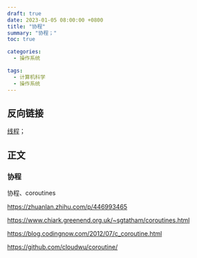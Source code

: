 ```yaml
---
draft: true
date: 2023-01-05 08:00:00 +0800
title: "协程"
summary: "协程；"
toc: true

categories:
  - 操作系统

tags:
  - 计算机科学
  - 操作系统
---
```


## 反向链接

[线程](/计算机/operating-system/线程)；

## 正文

### 协程

协程、coroutines

https://zhuanlan.zhihu.com/p/446993465

https://www.chiark.greenend.org.uk/~sgtatham/coroutines.html

https://blog.codingnow.com/2012/07/c_coroutine.html

https://github.com/cloudwu/coroutine/
